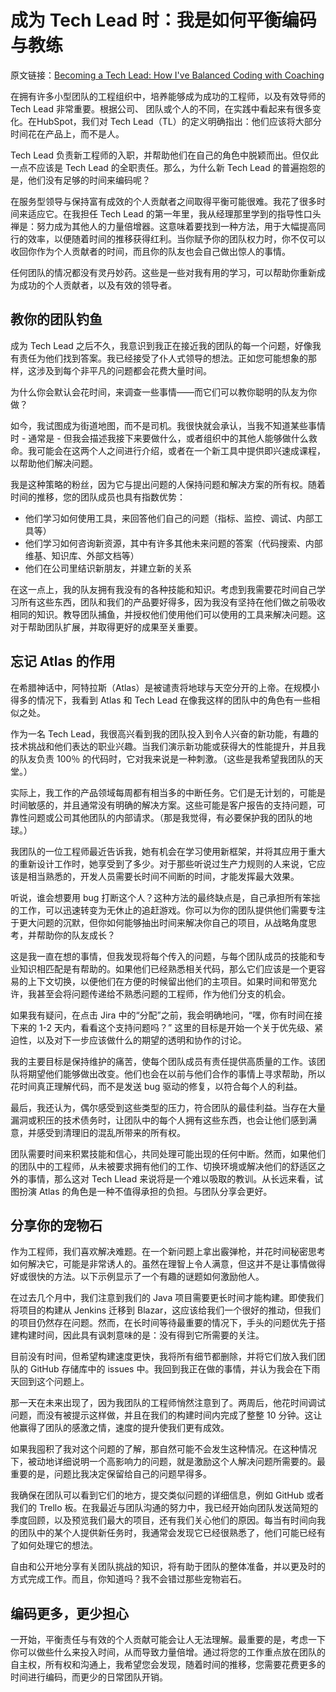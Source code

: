 # 成为 Tech Lead 时：我是如何平衡编码与教练

原文链接：[Becoming a Tech Lead: How I've Balanced Coding with Coaching](https://product.hubspot.com/blog/tech-lead-balancing-coaching-with-coding)

在拥有许多小型团队的工程组织中，培养能够成为成功的工程师，以及有效导师的 Tech Lead 非常重要。根据公司、 团队或个人的不同，在实践中看起来有很多变化。在HubSpot，我们对 Tech Lead（TL）的定义明确指出：他们应该将大部分时间花在产品上，而不是人。

Tech Lead 负责新工程师的入职，并帮助他们在自己的角色中脱颖而出。但仅此一点不应该是 Tech Lead 的全职责任。那么，为什么新 Tech Lead 的普遍抱怨的是，他们没有足够的时间来编码呢？

在服务型领导与保持富有成效的个人贡献者之间取得平衡可能很难。我花了很多时间来适应它。在我担任 Tech Lead 的第一年里，我从经理那里学到的指导性口头禅是：努力成为其他人的力量倍增器。这意味着要找到一种方法，用于大幅提高同行的效率，以便随着时间的推移获得红利。当你赋予你的团队权力时，你不仅可以收回你作为个人贡献者的时间，而且你的队友也会自己做出惊人的事情。

任何团队的情况都没有灵丹妙药。这些是一些对我有用的学习，可以帮助你重新成为成功的个人贡献者，以及有效的领导者。

## 教你的团队钓鱼

成为 Tech Lead 之后不久，我意识到我正在接近我的团队的每一个问题，好像我有责任为他们找到答案。我已经接受了仆人式领导的想法。正如您可能想象的那样，这涉及到每个非平凡的问题都会花费大量时间。

为什么你会默认会花时间，来调查一些事情——而它们可以教你聪明的队友为你做？

如今，我试图成为街道地图，而不是司机。我很快就会承认，当我不知道某些事情时 - 通常是 - 但我会描述我接下来要做什么，或者组织中的其他人能够做什么救命。我可能会在这两个人之间进行介绍，或者在一个新工具中提供即兴速成课程，以帮助他们解决问题。

我是这种策略的粉丝，因为它与提出问题的人保持问题和解决方案的所有权。随着时间的推移，您的团队成员也具有指数优势：

 - 他们学习如何使用工具，来回答他们自己的问题（指标、监控、调试、内部工具等）
 - 他们学习如何咨询新资源，其中有许多其他未来问题的答案（代码搜索、内部维基、知识库、外部文档等）
 - 他们在公司里结识新朋友，并建立新的关系

在这一点上，我的队友拥有我没有的各种技能和知识。考虑到我需要花时间自己学习所有这些东西，团队和我们的产品要好得多，因为我没有坚持在他们做之前吸收相同的知识。教导团队捕鱼，并授权他们使用他们可以使用的工具来解决问题。这对于帮助团队扩展，并取得更好的成果至关重要。

## 忘记 Atlas  的作用

在希腊神话中，阿特拉斯（Atlas）是被谴责将地球与天空分开的上帝。在规模小得多的情况下，我看到 Atlas 和 Tech Lead 在像我这样的团队中的角色有一些相似之处。

作为一名 Tech Lead，我很高兴看到我的团队投入到令人兴奋的新功能，有趣的技术挑战和他们表达的职业兴趣。当我们演示新功能或获得大的性能提升，并且我的队友负责 100％ 的代码时，它对我来说是一种刺激。（这些是我希望我团队的天堂。）

实际上，我工作的产品领域每周都有相当多的中断任务。它们是无计划的，可能是时间敏感的，并且通常没有明确的解决方案。这些可能是客户报告的支持问题，可靠性问题或公司其他团队的内部请求。（那是我觉得，有必要保护我的团队的地球。）

我团队的一位工程师最近告诉我，她有机会在学习使用新框架，并将其应用于重大的重新设计工作时，她享受到了多少。对于那些听说过生产力规则的人来说，它应该是相当熟悉的，开发人员需要长时间不间断的时间，才能发挥最大效果。

听说，谁会想要用 bug 打断这个人？这种方法的最终缺点是，自己承担所有笨拙的工作，可以迅速转变为无休止的追赶游戏。你可以为你的团队提供他们需要专注于更大问题的沉默，但你如何能够抽出时间来解决你自己的项目，从战略角度思考，并帮助你的队友成长？

这是我一直在想的事情，但我发现将每个传入的问题，与每个团队成员的技能和专业知识相匹配是有帮助的。如果他们已经熟悉相关代码，那么它们应该是一个更容易的上下文切换，以便他们在方便的时候留出他们的主项目。如果时间和带宽允许，我甚至会将问题传递给不熟悉问题的工程师，作为他们分支的机会。

如果我有疑问，在点击 Jira 中的“分配”之前，我会明确地问，“嘿，你有时间在接下来的 1-2 天内，看看这个支持问题吗？” 这里的目标是开始一个关于优先级、紧迫性，以及对下一步应该做什么的期望的透明和协作的讨论。

我的主要目标是保持维护的痛苦，使每个团队成员有责任提供高质量的工作。该团队将期望他们能够做出改变。他们也会在以前与他们合作的事情上寻求帮助，所以花时间真正理解代码，而不是发送 bug 驱动的修复，以符合每个人的利益。

最后，我还认为，偶尔感受到这些类型的压力，符合团队的最佳利益。当存在大量漏洞或积压的技术债务时，让团队中的每个人拥有这些东西，也会让他们感到满意，并感受到清理旧的混乱所带来的所有权。

团队需要时间来积累技能和信心，共同处理可能出现的任何中断。然而，如果他们的团队中的工程师，从未被要求拥有他们的工作、切换环境或解决他们的舒适区之外的事情，那么这对 Tech Llead 来说将是一个难以吸取的教训。从长远来看，试图扮演 Atlas 的角色是一种不值得承担的负担。与团队分享会更好。

## 分享你的宠物石

作为工程师，我们喜欢解决难题。在一个新问题上拿出霰弹枪，并花时间秘密思考如何解决它，可能是非常诱人的。虽然在理智上令人满意，但这并不是让事情做得好或很快的方法。以下示例显示了一个有趣的谜题如何激励他人。

在过去几个月中，我们注意到我们的 Java 项目需要更长时间才能构建。即使我们将项目的构建从 Jenkins 迁移到 Blazar，这应该给我们一个很好的推动，但我们的项目仍然存在问题。然而，在长时间等待最重要的情况下，手头的问题优先于搭建构建时间，因此具有讽刺意味的是：没有得到它所需要的关注。

目前没有时间，但希望构建速度更快，我将所有细节都删除，并将它们放入我们团队的 GitHub 存储库中的 issues 中。我回到我正在做的事情，并认为我会在下雨天回到这个问题上。

那一天在未来出现了，因为我团队的工程师悄然注意到了。两周后，他花时间调试问题，而没有被提示这样做，并且在我们的构建时间内完成了整整 10 分钟。这让他赢得了团队的感激之情，速度的提升使我们更有成效。

如果我囤积了我对这个问题的了解，那自然可能不会发生这种情况。在这种情况下，被动地详细说明一个高影响力的问题，就是激励这个人解决问题所需要的。最重要的是，问题比我决定保留给自己的问题早得多。

我确保在团队可以看到它们的地方，提交类似问题的详细信息，例如 GitHub 或者我们的 Trello 板。在我最近与团队沟通的努力中，我已经开始向团队发送简短的季度回顾，以及预览我们最大的项目，还有我们关心他们的原因。每当有时间向我的团队中的某个人提供新任务时，我通常会发现它已经很熟悉了，他们可能已经有了如何处理它的想法。

自由和公开地分享有关团队挑战的知识，将有助于团队的整体准备，并以更及时的方式完成工作。而且，你知道吗？我不会错过那些宠物岩石。

## 编码更多，更少担心

一开始，平衡责任与有效的个人贡献可能会让人无法理解。最重要的是，考虑一下你可以做些什么来投入时间，从而导致力量倍增。通过将您的工作重点放在团队的自主权，所有权和沟通上，我希望您会发现，随着时间的推移，您需要花费更多的时间进行编码，而更少的日常团队开销。
